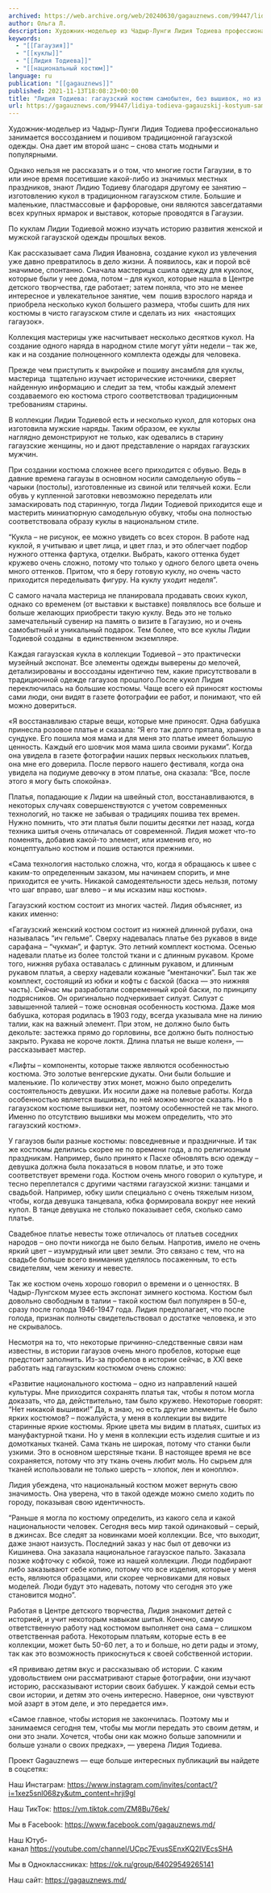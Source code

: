 ```yaml
---
archived: https://web.archive.org/web/20240630/gagauznews.com/99447/lidiya-todieva-gagauzskij-kostyum-samobyten-bez-vyshivok-no-iz-yarkih-i-pestryh-tkanej.html
author: Ольга Л.
description: Художник-модельер из Чадыр-Лунги Лидия Тодиева профессионально занимается воссозданием и пошивом традиционной гагаузской одежды. Она дает им второй шанс – снова стать модными и популярными. Однако нельзя не рассказать и о том, что многие гости Гагаузии, в то или иное время посетившие какой-либо из значимых местных праздников, знают Лидию Тодиеву благодаря другому ее занятию –  изготовлению кукол в традиционном гагаузском стиле. Большие и маленькие, пластмассовые и фарфоровые, они являются завсегдатаями всех крупных ярмарок и выставок, которые проводятся в Гагаузии. По куклам Лидии Тодиевой можно изучать историю развития женской и мужской гагаузской одежды прошлых веков. Как рассказывает сама Лидия Ивановна, создание кукол […]
keywords:
  - "[[Гагаузия]]"
  - "[[куклы]]"
  - "[[Лидия Тодиева]]"
  - "[[национальный костюм]]"
language: ru
publication: "[[gagauznews]]"
published: 2021-11-13T18:08:23+00:00
title: "Лидия Тодиева: гагаузский костюм самобытен, без вышивок, но из ярких и пестрых тканей"
url: https://gagauznews.com/99447/lidiya-todieva-gagauzskij-kostyum-samobyten-bez-vyshivok-no-iz-yarkih-i-pestryh-tkanej.html
---
```


Художник-модельер из Чадыр-Лунги Лидия Тодиева профессионально занимается воссозданием и пошивом традиционной гагаузской одежды. Она дает им второй шанс – снова стать модными и популярными.



Однако нельзя не рассказать и о том, что многие гости Гагаузии, в то или иное время посетившие какой-либо из значимых местных праздников, знают Лидию Тодиеву благодаря другому ее занятию –  изготовлению кукол в традиционном гагаузском стиле. Большие и маленькие, пластмассовые и фарфоровые, они являются завсегдатаями всех крупных ярмарок и выставок, которые проводятся в Гагаузии.

По куклам Лидии Тодиевой можно изучать историю развития женской и мужской гагаузской одежды прошлых веков.

Как рассказывает сама Лидия Ивановна, создание кукол из увлечения уже давно превратилось в дело жизни. А появилось, как и порой всё значимое, спонтанно. Сначала мастерица сшила одежду для куколок, которые были у нее дома, потом – для кукол, которые нашла в Центре детского творчества, где работает; затем поняла, что это не менее интересное и увлекательное занятие, чем  пошив взрослого наряда и приобрела несколько кукол большего размера, чтобы сшить для них костюмы в чисто гагаузском стиле и сделать из них  «настоящих гагаузок».



Коллекция мастерицы уже насчитывает несколько десятков кукол. На создание одного наряда в народном стиле могут уйти недели – так же, как и на создание полноценного комплекта одежды для человека.

Прежде чем приступить к выкройке и пошиву ансамбля для куклы, мастерица  тщательно изучает исторические источники, сверяет найденную информацию и следит за тем, чтобы каждый элемент создаваемого ею костюма строго соответствовал традиционным требованиям старины.

В коллекции Лидии Тодиевой есть и несколько кукол, для которых она изготовила мужские наряды. Таким образом, ее куклы наглядно демонстрируют не только, как одевались в старину гагаузские женщины, но и дают представление о нарядах гагаузских мужчин.

При создании костюма сложнее всего приходится с обувью. Ведь в давние времена гагаузы в основном носили самодельную обувь – чарыки (постолы), изготовленные из свиной или телячьей кожи. Если обувь у купленной заготовки невозможно переделать или замаскировать под старинную, тогда Лидии Тодиевой приходится еще и мастерить миниатюрную самодельную обувку, чтобы она полностью соответствовала образу куклы в национальном стиле.



“Кукла – не рисунок, ее можно увидеть со всех сторон. В работе над куклой, я учитываю и цвет лица, и цвет глаз, и это облегчает подбор нужного оттенка фартука, отделки. Выбрать, какого оттенка будет кружево очень сложно, потому что только у одного белого цвета очень много оттенков. Притом, что я беру готовую куклу, но очень часто приходится переделывать фигуру. На куклу уходит неделя”.



С самого начала мастерица не планировала продавать своих кукол, однако со временем (от выставки к выставке) появлялось все больше и больше желающих приобрести такую куклу. Ведь это не только замечательный сувенир на память о визите в Гагаузию, но и очень самобытный и уникальный подарок. Тем более, что все куклы Лидии Тодиевой созданы  в единственном экземпляре.

Каждая гагаузская кукла в коллекции Тодиевой – это практически музейный экспонат. Все элементы одежды выверены до мелочей, детализированы и воссозданы идентично тем, какие присутствовали в традиционной одежде гагаузов прошлого.После кукол Лидия переключилась на большие костюмы. Чаще всего ей приносят костюмы сами люди, они видят в газете фотографии ее работ, и понимают, что ей можно довериться.

«Я восстанавливаю старые вещи, которые мне приносят. Одна бабушка принесла розовое платье и сказала: “Я его так долго прятала, хранила в сундуке. Его пошила моя мама и для меня это платье имеет большую ценность. Каждый его шовчик моя мама шила своими руками”. Когда она увидела в газете фотографии наших первых нескольких платьев, она мне его доверила. После первого нашего фестиваля, когда она увидела на подиуме девочку в этом платье, она сказала: “Все, после этого я могу быть спокойна».

Платья, попадающие к Лидии на швейный стол, восстанавливаются, в некоторых случаях совершенствуются с учетом современных технологий, но также не забывая о традициях пошива тех времен. Нужно помнить, что эти платья были пошиты десятки лет назад, когда техника шитья очень отличалась от современной. Лидия может что-то поменять, добавив какой-то элемент, или изменив его, но концептуально костюм и пошив остаются прежними.



«Сама технология настолько сложна, что, когда я обращаюсь к швее с каким-то определенным заказом, мы начинаем спорить, и мне приходится ее учить. Никакой самодеятельности здесь нельзя, потому что шаг вправо, шаг влево – и мы исказим наш костюм».

Гагаузский костюм состоит из многих частей. Лидия объясняет, из каких именно:

«Гагаузский женский костюм состоит из нижней длинной рубахи, она называлась “ич гельме”. Сверху надевалась платье без рукавов в виде сарафана – “чукман”, и фартук. Это летний комплект костюма. Осенью надевали платье из более толстой ткани и с длинным рукавом. Кроме того, нижняя рубаха оставалась с длинным рукавом, и длинным рукавом платья, а сверху надевали кожаные “ментаночки”. Был так же комплект, состоящий из юбки и кофты с баской (баска — это нижняя часть). Сейчас мы разработали современный крой баски, по принципу подрясников. Он оригинально подчеркивает силуэт. Силуэт с завышенной талией – тоже основная особенность костюма. Даже моя бабушка, которая родилась в 1903 году, всегда указывала мне на линию талии, как на важный элемент. При этом, не должно было быть декольте: застежка прямо до горловины, все должно быть полностью закрыто. Рукава не короче локтя. Длина платья не выше колен», — рассказывает мастер.



«Лифты – компоненты, которые также являются особенностью костюма. Это золотые венгерские дукаты. Они были большие и маленькие. По количеству этих монет, можно было определить состоятельность девушки. Их носили даже на полевые работы. Когда особенностью является вышивка, по ней можно многое сказать. Но в гагаузском костюме вышивки нет, поэтому особенностей не так много. Именно по отсутствию вышивки мы можем определить, что это гагаузский костюм».

У гагаузов были разные костюмы: повседневные и праздничные. И так же костюмы делились скорее не по времени года, а по религиозным праздникам. Например, было принято к Пасхе обновлять всю одежду – девушка должна была показаться в новом платье, и это тоже соответствует времени года. Костюм очень много говорил о культуре, и тесно переплетался с другими частями гагаузской жизни: танцами и свадьбой. Например, юбку шили специально с очень тяжелым низом, чтобы, когда девушка танцевала, юбка формировала вокруг нее некий купол. В танце девушка не столько показывает себя, сколько само платье.

Свадебное платье невесты тоже отличалось от платьев соседних народов – оно почти никогда не было белым. Напротив, имело не очень яркий цвет – изумрудный или цвет земли. Это связано с тем, что на свадьбе больше всего внимания уделялось посаженным, то есть свидетелям, чем жениху и невесте.



Так же костюм очень хорошо говорил о времени и о ценностях. В Чадыр-Лунгском музее есть экспонат зимнего костюма. Костюм был довольно свободным в талии – такой костюм был популярен в 50-е, сразу после голодa 1946-1947 года. Лидия предполагает, что после голода, признак полноты свидетельствовал о достатке человека, и это не скрывалось.

Несмотря на то, что некоторые причинно-следственные связи нам известны, в истории гагаузов очень много пробелов, которые еще предстоит заполнить. Из-за пробелов в истории сейчас, в XXI веке работать над гагаузским костюмом очень сложно:

«Развитие национального костюма – одно из направлений нашей культуры. Мне приходится сохранять платья так, чтобы я потом могла доказать, что да, действительно, там было кружево. Некоторые говорят: “Нет никакой вышивки!” Да, я знаю, но есть другие элементы. Не было ярких костюмов? – пожалуйста, у меня в коллекции вы видите старинные яркие костюмы. Яркие цвета мы видим в платьях, сшитых из мануфактурной ткани. Но у меня в коллекции есть изделия сшитые и из домотканых тканей. Сама ткань не широкая, потому что станки были узкими. Это в основном шерстяные ткани. В настоящее время не все сохраняется, потому что эту ткань очень любит моль. Но сырьем для тканей использовали не только шерсть – хлопок, лен и коноплю».

Лидия убеждена, что национальный костюм может вернуть свою значимость. Она уверена, что в такой одежде можно смело ходить по городу, показывая свою идентичность.

















“Раньше я могла по костюму определить, из какого села и какой национальности человек. Сегодня весь мир такой одинаковый – серый, в джинсах. Все следят за новинками моей коллекции. Все, что выходит, даже знают наизусть. Последний заказ у нас был от девочки из Кишинева. Она заказала национальное гагаузское пальто. Заказала позже кофточку с юбкой, тоже из нашей коллекции. Люди подбирают либо заказывают себе копию, потому что все изделия, которые у меня есть, являются образцами, или скорее черновиками для новых моделей. Люди будут это надевать, потому что сегодня это уже становится модно”.



Работая в Центре детского творчества, Лидия знакомит детей с историей, и учит некоторым навыкам шитья. Конечно, самую ответственную работу над костюмом выполняет она сама – слишком ответственная работа. Некоторым платьям, которые есть в ее коллекции, может быть 50-60 лет, а то и больше, но дети рады и этому, так как это возможность прикоснуться к своей собственной истории.

«Я прививаю детям вкус и рассказываю об истории. С каким удовольствием они рассматривают старые фотографии, они изучают историю, рассказывают истории своих бабушек. У каждой семьи есть свои истории, и детям это очень интересно. Наверное, они чувствуют мой азарт в этом деле, и это передается им».

«Самое главное, чтобы история не закончилась. Поэтому мы и занимаемся сегодня тем, чтобы мы могли передать это своим детям, и они это знали. Хочется, чтобы они как можно больше запомнили и больше узнали о своих предках», — уверена Лидия Тодиева.

Проект Gagauznews — еще больше интересных публикаций вы найдете в соцсетях:

Наш Инстаграм: https://www.instagram.com/invites/contact/?i=1xez5snl068zy&utm_content=hrji9gl

Наш ТикТок: https://vm.tiktok.com/ZM8Bu76ek/

Мы в Facebook: https://www.facebook.com/gagauznews.md/

Наш Ютуб-канал https://youtube.com/channel/UCpc7EvusSEnxKQ2IVEcsSHA

Мы в Oдноклассниках: https://ok.ru/group/64029549265141

Наш сайт: https://gagauznews.md/